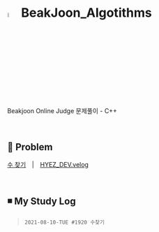 # <img src = "https://user-images.githubusercontent.com/39453104/128810108-cb2a0435-5e77-4807-afd2-9a5b8aecfa7e.png" width = "5%"> BeakJoon_Algotithms
Beakjoon Online Judge 문제풀이 - C++

<br>

## 💬 Problem

  [수 찾기](./1920_수찾기.cpp)　|　[HYEZ_DEV.velog](https://velog.io/@hyez_dev/%EB%B0%B1%EC%A4%80-1920-%EC%88%98%EC%B0%BE%EA%B8%B0)

<br>

## ◾ My Study Log
> ```
> 2021-08-10-TUE #1920 수찾기
> ```
